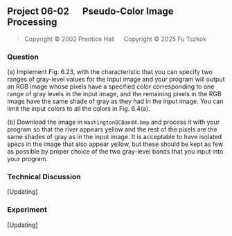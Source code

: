 ## Project 06-02 &emsp; Pseudo-Color Image Processing

> Copyright © 2002 Prentice Hall &emsp; Copyright © 2025 Fu Tszkok

### Question

(a) Implement Fig. 6.23, with the characteristic that you can specify two ranges of gray-level values for the input image and your program will output an RGB image whose pixels have a specified color corresponding to one range of gray levels in the input image, and the remaining pixels in the RGB image have the same shade of gray as they had in the input image. You can limit the input colors to all the colors in Fig. 6.4(a).

(b) Download the image in `WashingtonDCBand4.bmp` and process it with your program so that the river appears yellow and the rest of the pixels are the same shades of gray as in the input image. It is acceptable to have isolated specs in the image that also appear yellow, but these should be kept as few as possible by proper choice of the two gray-level bands that you input into your program.

### Technical Discussion

[Updating]

### Experiment

[Updating]
